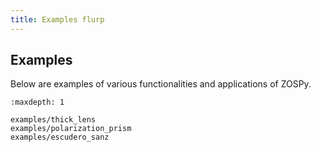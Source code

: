 ```yaml
---
title: Examples flurp
---
```


## Examples

Below are examples of various functionalities and applications of ZOSPy.

```{toctree}
:maxdepth: 1

examples/thick_lens
examples/polarization_prism
examples/escudero_sanz
```
   
